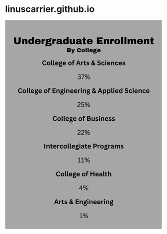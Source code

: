 # linuscarrier.github.io

![Info](https://github.com/linuscarrier/linuscarrier.github.io/blob/main/info.png?raw=true)
